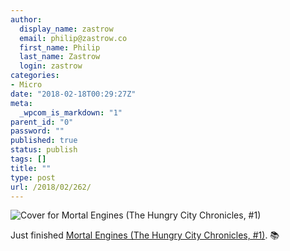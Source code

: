 ```yaml
---
author:
  display_name: zastrow
  email: philip@zastrow.co
  first_name: Philip
  last_name: Zastrow
  login: zastrow
categories:
- Micro
date: "2018-02-18T00:29:27Z"
meta:
  _wpcom_is_markdown: "1"
parent_id: "0"
password: ""
published: true
status: publish
tags: []
title: ""
type: post
url: /2018/02/262/
---
```

<p><img src="/assets/2018/02/287861.jpg" alt="Cover for Mortal Engines (The Hungry City Chronicles, #1)" /></p>
<p>Just finished <a href="https://www.goodreads.com/review/show/2294217728?utm_medium=api&amp;utm_source=rss">Mortal Engines (The Hungry City Chronicles, #1)</a>. 📚</p>
